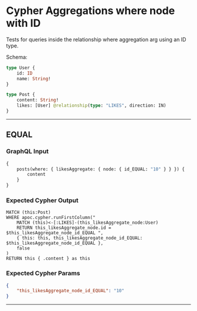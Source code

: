 # Cypher Aggregations where node with ID

Tests for queries inside the relationship where aggregation arg using an ID type.

Schema:

```graphql
type User {
    id: ID
    name: String!
}

type Post {
    content: String!
    likes: [User] @relationship(type: "LIKES", direction: IN)
}
```

---

## EQUAL

### GraphQL Input

```graphql
{
    posts(where: { likesAggregate: { node: { id_EQUAL: "10" } } }) {
        content
    }
}
```

### Expected Cypher Output

```cypher
MATCH (this:Post)
WHERE apoc.cypher.runFirstColumn("
    MATCH (this)<-[:LIKES]-(this_likesAggregate_node:User)
    RETURN this_likesAggregate_node.id = $this_likesAggregate_node_id_EQUAL ",
    { this: this, this_likesAggregate_node_id_EQUAL: $this_likesAggregate_node_id_EQUAL },
    false
)
RETURN this { .content } as this
```

### Expected Cypher Params

```json
{
    "this_likesAggregate_node_id_EQUAL": "10"
}
```

---
